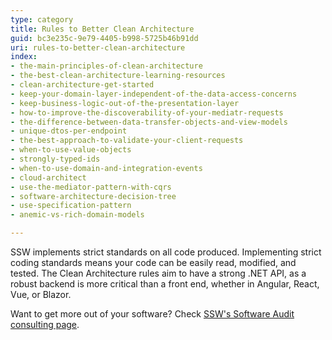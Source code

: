 ```yaml
---
type: category
title: Rules to Better Clean Architecture
guid: bc3e235c-9e79-4405-b998-5725b46b91dd
uri: rules-to-better-clean-architecture
index:
- the-main-principles-of-clean-architecture
- the-best-clean-architecture-learning-resources
- clean-architecture-get-started
- keep-your-domain-layer-independent-of-the-data-access-concerns
- keep-business-logic-out-of-the-presentation-layer
- how-to-improve-the-discoverability-of-your-mediatr-requests
- the-difference-between-data-transfer-objects-and-view-models
- unique-dtos-per-endpoint
- the-best-approach-to-validate-your-client-requests
- when-to-use-value-objects
- strongly-typed-ids
- when-to-use-domain-and-integration-events
- cloud-architect
- use-the-mediator-pattern-with-cqrs
- software-architecture-decision-tree
- use-specification-pattern
- anemic-vs-rich-domain-models

---
```

SSW implements strict standards on all code produced. Implementing strict coding standards means your code can be easily read, modified, and tested. The Clean Architecture rules aim to have a strong .NET API, as a robust backend is more critical than a front end, whether in Angular, React, Vue, or Blazor.

Want to get more out of your software? Check [SSW's Software Audit consulting page](https://ssw.com.au/consulting/software-audit).
